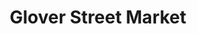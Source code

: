 ---
title: "Glover Street Market"
url: /twisp/glover-street-market-n-glover-street/
shop: greengrocer
---